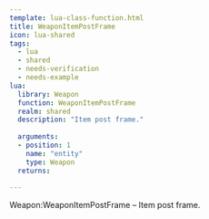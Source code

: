```yaml
---
template: lua-class-function.html
title: WeaponItemPostFrame
icon: lua-shared
tags:
  - lua
  - shared
  - needs-verification
  - needs-example
lua:
  library: Weapon
  function: WeaponItemPostFrame
  realm: shared
  description: "Item post frame."
  
  arguments:
  - position: 1
    name: "entity"
    type: Weapon
  returns:
    
---
```


<div class="lua__search__keywords">
Weapon:WeaponItemPostFrame &#x2013; Item post frame.
</div>
